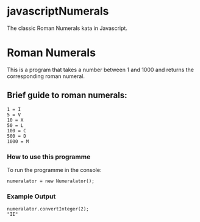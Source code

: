 # javascriptNumerals

The classic Roman Numerals kata in Javascript.

# Roman Numerals

This is a program that takes a number between 1 and 1000 and returns the corresponding roman numeral.

## Brief guide to roman numerals:

```
1 = I
5 = V
10 = X
50 = L
100 = C
500 = D
1000 = M
```

### How to use this programme

To run the programme in the console:

```
numeralator = new Numeralator();
```

### Example Output

```
numeralator.convertInteger(2);
"II"
```
